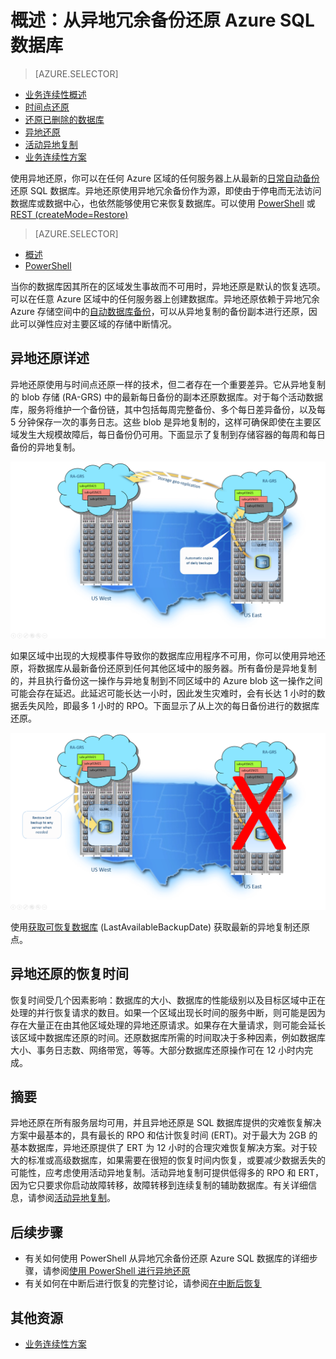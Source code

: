 <properties
   pageTitle="云业务连续性 - 异地还原 | Azure"
   description="了解 Azure SQL 数据库如何支持云业务连续性和数据库恢复以及如何帮助保持运行任务关键型云应用程序。"
   services="sql-database"
   documentationCenter=""
   authors="stevestein"
   manager="jhubbard"
   editor="monicar"/>

<tags
   ms.service="sql-database"
   ms.date="06/17/2016"
   wacn.date="07/18/2016"/>
# 概述：从异地冗余备份还原 Azure SQL 数据库

> [AZURE.SELECTOR]
- [业务连续性概述](/documentation/articles/sql-database-business-continuity/)
- [时间点还原](/documentation/articles/sql-database-point-in-time-restore/)
- [还原已删除的数据库](/documentation/articles/sql-database-restore-deleted-database-powershell/)
- [异地还原](/documentation/articles/sql-database-geo-restore/)
- [活动异地复制](/documentation/articles/sql-database-geo-replication-overview/)
- [业务连续性方案](/documentation/articles/sql-database-business-continuity-scenarios/)


使用异地还原，你可以在任何 Azure 区域的任何服务器上从最新的[日常自动备份](/documentation/articles/sql-database-automated-backups/)还原 SQL 数据库。异地还原使用异地冗余备份作为源，即使由于停电而无法访问数据库或数据中心，也依然能够使用它来恢复数据库。可以使用 [PowerShell](/documentation/articles/sql-database-geo-restore-powershell/) 或 [REST (createMode=Restore)](https://msdn.microsoft.com/zh-cn/library/azure/mt163685.aspx)

> [AZURE.SELECTOR]
- [概述](/documentation/articles/sql-database-geo-restore/)
- [PowerShell](/documentation/articles/sql-database-geo-restore-powershell/)

当你的数据库因其所在的区域发生事故而不可用时，异地还原是默认的恢复选项。可以在任意 Azure 区域中的任何服务器上创建数据库。异地还原依赖于异地冗余 Azure 存储空间中的[自动数据库备份](/documentation/articles/sql-database-automated-backups/)，可以从异地复制的备份副本进行还原，因此可以弹性应对主要区域的存储中断情况。

## 异地还原详述

异地还原使用与时间点还原一样的技术，但二者存在一个重要差异。它从异地复制的 blob 存储 (RA-GRS) 中的最新每日备份的副本还原数据库。对于每个活动数据库，服务将维护一个备份链，其中包括每周完整备份、多个每日差异备份，以及每 5 分钟保存一次的事务日志。这些 blob 是异地复制的，这样可确保即使在主要区域发生大规模故障后，每日备份仍可用。下面显示了复制到存储容器的每周和每日备份的异地复制。

![异地还原](./media/sql-database-geo-restore/geo-restore-1.png)


如果区域中出现的大规模事件导致你的数据库应用程序不可用，你可以使用异地还原，将数据库从最新备份还原到任何其他区域中的服务器。所有备份是异地复制的，并且执行备份这一操作与异地复制到不同区域中的 Azure blob 这一操作之间可能会存在延迟。此延迟可能长达一小时，因此发生灾难时，会有长达 1 小时的数据丢失风险，即最多 1 小时的 RPO。下面显示了从上次的每日备份进行的数据库还原。


![异地还原](./media/sql-database-geo-restore/geo-restore-2.png)

使用[获取可恢复数据库](https://msdn.microsoft.com/zh-cn/library/dn800985.aspx) (LastAvailableBackupDate) 获取最新的异地复制还原点。

## 异地还原的恢复时间

恢复时间受几个因素影响：数据库的大小、数据库的性能级别以及目标区域中正在处理的并行恢复请求的数目。如果一个区域出现长时间的服务中断，则可能是因为存在大量正在由其他区域处理的异地还原请求。如果存在大量请求，则可能会延长该区域中数据库还原的时间。还原数据库所需的时间取决于多种因素，例如数据库大小、事务日志数、网络带宽，等等。大部分数据库还原操作可在 12 小时内完成。

## 摘要

异地还原在所有服务层均可用，并且异地还原是 SQL 数据库提供的灾难恢复解决方案中最基本的，具有最长的 RPO 和估计恢复时间 (ERT)。对于最大为 2GB 的基本数据库，异地还原提供了 ERT 为 12 小时的合理灾难恢复解决方案。对于较大的标准或高级数据库，如果需要在很短的恢复时间内恢复，或要减少数据丢失的可能性，应考虑使用活动异地复制。活动异地复制可提供低得多的 RPO 和 ERT，因为它只要求你启动故障转移，故障转移到连续复制的辅助数据库。有关详细信息，请参阅[活动异地复制](/documentation/articles/sql-database-geo-replication-overview/)。

## 后续步骤

- 有关如何使用 PowerShell 从异地冗余备份还原 Azure SQL 数据库的详细步骤，请参阅[使用 PowerShell 进行异地还原](/documentation/articles/sql-database-geo-restore-powershell/)
- 有关如何在中断后进行恢复的完整讨论，请参阅[在中断后恢复](/documentation/articles/sql-database-disaster-recovery/)

## 其他资源

- [业务连续性方案](/documentation/articles/sql-database-business-continuity-scenarios/)

<!---HONumber=Mooncake_0711_2016-->